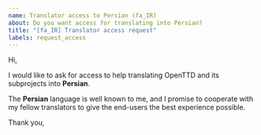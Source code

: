 ```yaml
---
name: Translator access to Persian (fa_IR)
about: Do you want access for translating into Persian?
title: "[fa_IR] Translator access request"
labels: request_access
---
```


<!-- translator: fa_IR -->
<!-- Please do not edit the header of this template. -->

Hi,

I would like to ask for access to help translating OpenTTD and its subprojects into **Persian**.

The **Persian** language is well known to me, and I promise to cooperate with my fellow translators to give the end-users the best experience possible.

<!-- Please do not edit the above message. Do feel free to add a personal note after this line. -->

Thank you,
